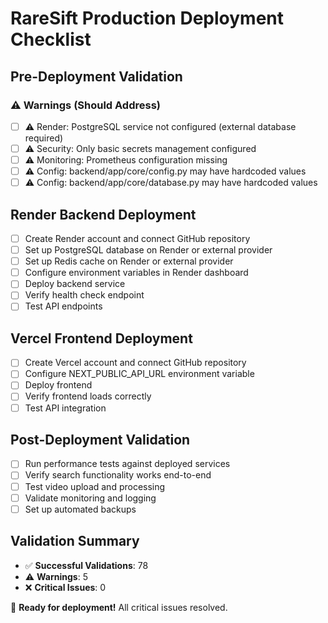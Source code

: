 # RareSift Production Deployment Checklist

## Pre-Deployment Validation
### ⚠️ Warnings (Should Address)
- [ ] ⚠️  Render: PostgreSQL service not configured (external database required)
- [ ] ⚠️  Security: Only basic secrets management configured
- [ ] ⚠️  Monitoring: Prometheus configuration missing
- [ ] ⚠️  Config: backend/app/core/config.py may have hardcoded values
- [ ] ⚠️  Config: backend/app/core/database.py may have hardcoded values

## Render Backend Deployment
- [ ] Create Render account and connect GitHub repository
- [ ] Set up PostgreSQL database on Render or external provider
- [ ] Set up Redis cache on Render or external provider
- [ ] Configure environment variables in Render dashboard
- [ ] Deploy backend service
- [ ] Verify health check endpoint
- [ ] Test API endpoints

## Vercel Frontend Deployment
- [ ] Create Vercel account and connect GitHub repository
- [ ] Configure NEXT_PUBLIC_API_URL environment variable
- [ ] Deploy frontend
- [ ] Verify frontend loads correctly
- [ ] Test API integration

## Post-Deployment Validation
- [ ] Run performance tests against deployed services
- [ ] Verify search functionality works end-to-end
- [ ] Test video upload and processing
- [ ] Validate monitoring and logging
- [ ] Set up automated backups

## Validation Summary
- ✅ **Successful Validations**: 78
- ⚠️ **Warnings**: 5
- ❌ **Critical Issues**: 0

🎉 **Ready for deployment!** All critical issues resolved.